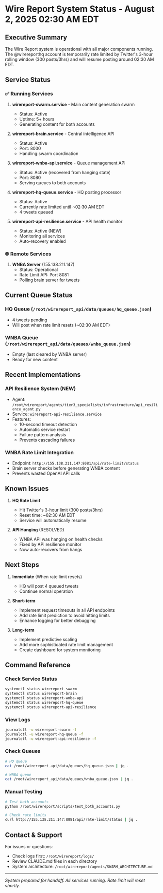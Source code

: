 # Wire Report System Status - August 2, 2025 02:30 AM EDT

## Executive Summary

The Wire Report system is operational with all major components running. The @wirereporthq account is temporarily rate limited by Twitter's 3-hour rolling window (300 posts/3hrs) and will resume posting around 02:30 AM EDT.

## Service Status

### ✅ Running Services

1. **wirereport-swarm.service** - Main content generation swarm
   - Status: Active
   - Uptime: 5+ hours
   - Generating content for both accounts

2. **wirereport-brain.service** - Central intelligence API
   - Status: Active
   - Port: 8000
   - Handling swarm coordination

3. **wirereport-wnba-api.service** - Queue management API
   - Status: Active (recovered from hanging state)
   - Port: 8080
   - Serving queues to both accounts

4. **wirereport-hq-queue.service** - HQ posting processor
   - Status: Active
   - Currently rate limited until ~02:30 AM EDT
   - 4 tweets queued

5. **wirereport-api-resilience.service** - API health monitor
   - Status: Active (NEW)
   - Monitoring all services
   - Auto-recovery enabled

### 🌐 Remote Services

1. **WNBA Server** (155.138.211.147)
   - Status: Operational
   - Rate Limit API: Port 8081
   - Polling brain server for tweets

## Current Queue Status

### HQ Queue (`/root/wirereport_api/data/queues/hq_queue.json`)
- 4 tweets pending
- Will post when rate limit resets (~02:30 AM EDT)

### WNBA Queue (`/root/wirereport_api/data/queues/wnba_queue.json`)
- Empty (last cleared by WNBA server)
- Ready for new content

## Recent Implementations

### API Resilience System (NEW)
- Agent: `/root/wirereport/agents/tier3_specialists/infrastructure/api_resilience_agent.py`
- Service: `wirereport-api-resilience.service`
- Features:
  - 10-second timeout detection
  - Automatic service restart
  - Failure pattern analysis
  - Prevents cascading failures

### WNBA Rate Limit Integration
- Endpoint: `http://155.138.211.147:8081/api/rate-limit/status`
- Brain server checks before generating WNBA content
- Prevents wasted OpenAI API calls

## Known Issues

1. **HQ Rate Limit**
   - Hit Twitter's 3-hour limit (300 posts/3hrs)
   - Reset time: ~02:30 AM EDT
   - Service will automatically resume

2. **API Hanging** (RESOLVED)
   - WNBA API was hanging on health checks
   - Fixed by API resilience monitor
   - Now auto-recovers from hangs

## Next Steps

1. **Immediate** (When rate limit resets)
   - HQ will post 4 queued tweets
   - Continue normal operation

2. **Short-term**
   - Implement request timeouts in all API endpoints
   - Add rate limit prediction to avoid hitting limits
   - Enhance logging for better debugging

3. **Long-term**
   - Implement predictive scaling
   - Add more sophisticated rate limit management
   - Create dashboard for system monitoring

## Command Reference

### Check Service Status
```bash
systemctl status wirereport-swarm
systemctl status wirereport-brain
systemctl status wirereport-wnba-api
systemctl status wirereport-hq-queue
systemctl status wirereport-api-resilience
```

### View Logs
```bash
journalctl -u wirereport-swarm -f
journalctl -u wirereport-hq-queue -f
journalctl -u wirereport-api-resilience -f
```

### Check Queues
```bash
# HQ queue
cat /root/wirereport_api/data/queues/hq_queue.json | jq .

# WNBA queue
cat /root/wirereport_api/data/queues/wnba_queue.json | jq .
```

### Manual Testing
```bash
# Test both accounts
python /root/wirereport/scripts/test_both_accounts.py

# Check rate limits
curl http://155.138.211.147:8081/api/rate-limit/status | jq .
```

## Contact & Support

For issues or questions:
- Check logs first: `/root/wirereport/logs/`
- Review CLAUDE.md files in each directory
- System architecture: `/root/wirereport/agents/SWARM_ARCHITECTURE.md`

---

*System prepared for handoff. All services running. Rate limit will reset shortly.*